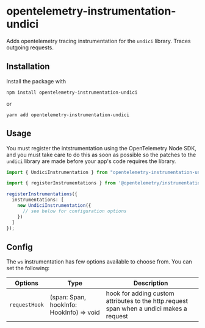 # opentelemetry-instrumentation-undici

Adds opentelemetry tracing instrumentation for the `undici` library. Traces outgoing requests.

## Installation

Install the package with

```
npm install opentelemetry-instrumentation-undici
```

or

```
yarn add opentelemetry-instrumentation-undici
```

## Usage

You must register the intstrumentation using the OpenTelemetry Node SDK, and you must take care to do this as soon as possible so the patches to the `undici` library are made before your app's code requires the library.

```typescript
import { UndiciInstrumentation } from "opentelemetry-instrumentation-undici";

import { registerInstrumentations } from '@opentelemetry/instrumentation';

registerInstrumentations({
  instrumentations: [
    new UndiciInstrumentation({
      // see below for configuration options
    })
  ]
});
```

## Config

The `ws` instrumentation has few options available to choose from. You can set the following:

| Options       | Type                                     | Description                                                                              |
| ------------- | ---------------------------------------- | ---------------------------------------------------------------------------------------- |
| `requestHook` | (span: Span, hookInfo: HookInfo) => void | hook for adding custom attributes to the http.request span when a undici makes a request |
